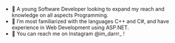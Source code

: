 - 👋 A young Software Developer looking to expand my reach and knowledge on all aspects Programming.
- 🌱 I’m most familiarized with the languages C++ and C#, and have experience in Web Development using ASP.NET.
- 💞️ You can reach me on Instagram @im_darrr_ !

<!---
darien-young/darien-young is a ✨ special ✨ repository because its `README.md` (this file) appears on your GitHub profile.
You can click the Preview link to take a look at your changes.
--->

